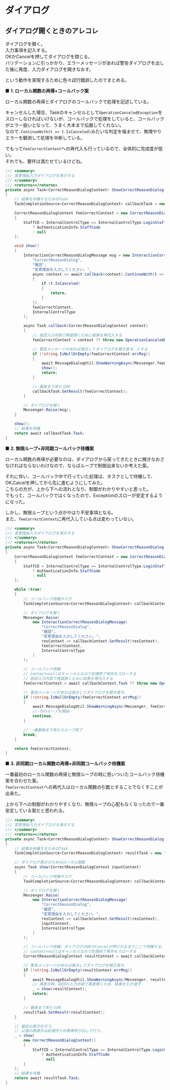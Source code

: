 # ダイアログ

## ダイアログ開くときのアレコレ

ダイアログを開く。  
入力事項を記入する。  
OKかCancelを押してダイアログを閉じる。  
バリデーションに引っかかり、エラーメッセージがあれば警告ダイアログを出した後に再度、入力ダイアログを開きなおす。  

という動作を実現するために色々試行錯誤したのでまとめる。  

■ **1. ローカル関数の再帰+コールバック案**

ローカル関数の再帰とダイアログのコールバックで処理を記述している。  

キャンセルした場合、Taskのキャンセルとして`OperationCanceledException`をスローしなければいけないが、コールバックで処理をしていると、コールバックがエラー扱いとなって、うまく大本まで伝搬してくれない。  
なので`.ContinueWith(t => t.IsCanceled)`みたいな判定を噛ませて、無理やりエラーを観測して処理を中断している。  

でもって`feeCorrectContext`への再代入も行っているので、全体的に完成度が低い。  
それでも、要件は満たせているけどね。  

``` cs
/// <summary>
/// 変更理由入力ダイアログを表示する
/// </summary>
/// <returns></returns>
private async Task<CorrectReasonDialogContext> ShowCorrectReasonDialog()
{
    // 結果を待機するためのTask
    TaskCompletionSource<CorrectReasonDialogContext> callbackTask = new TaskCompletionSource<CorrectReasonDialogContext>();

    CorrectReasonDialogContext feeCorrectContext = new CorrectReasonDialogContext()
    {
        StaffCD = InternalControlType == InternalControlType.LoginStaff
            ? AuthenticationInfo.StaffCode
            : null
    };

    void show()
    {
        InteractionCorrectReasonDialogMessage msg = new InteractionCorrectReasonDialogMessage(
            "CorrectReasonDialog",
            "確認",
            "変更理由を入力してください。",
            async context => await callback(context).ContinueWith(t =>
            {
                if (t.IsCanceled)
                {
                    return;
                }
            }),
            feeCorrectContext,
            InternalControlType
        );

        async Task callback(CorrectReasonDialogContext context)
        {
            // 前回入力内容で再度開くために結果を再代入する
            feeCorrectContext = context ?? throw new OperationCanceledException();

            // 警告メッセージがあれば表示してダイアログを開き直す。とする
            if (!string.IsNullOrEmpty(feeCorrectContext.errMsg))
            {
                await MessageDialogUtil.ShowWarningAsync(Messenger,feeCorrectContext.errMsg);
                show();
                return;
            }

            // 最後まで来たらOK
            callbackTask.SetResult(feeCorrectContext);
        }

        // ダイアログを開く
        Messenger.Raise(msg);
    }

    show();
    // 結果を待機
    return await callbackTask.Task;
}
```

■ **2. 無限ループ+非同期コールバック待機案**

ローカル関数の再帰が必要なのは、ダイアログから戻ってきたときに開きなおさなければならないわけなので、ならばループで制御出来ないか考えた案。  

それに伴い、コールバック中で行っていた処理は、タスクとして待機して、OK,Calcelを押してから先に進むようにしてみた。  
こちらの方が、上から下への流れとなり、制御がわかりやすいと思った。  
でもって、コールバックではくなったので、Exceptionのスローが安定するようになった。  

しかし、無限ループという点がやはり不安事項となる。  
また、`feeCorrectContext`に再代入している点は変わっていない。  

``` cs
/// <summary>
/// 変更理由入力ダイアログを表示する
/// </summary>
/// <returns></returns>
private async Task<CorrectReasonDialogContext> ShowCorrectReasonDialog()
{
    CorrectReasonDialogContext feeCorrectContext = new CorrectReasonDialogContext()
    {
        StaffCD = InternalControlType == InternalControlType.LoginStaff
            ? AuthenticationInfo.StaffCode
            : null
    };

    while (true)
    {
        // コールバック待機タスク
        TaskCompletionSource<CorrectReasonDialogContext> callbackContext = new TaskCompletionSource<CorrectReasonDialogContext>();

        // ダイアログを開く
        Messenger.Raise(
            new InteractionCorrectReasonDialogMessage(
                "CorrectReasonDialog",
                "確認",
                "変更理由を入力してください。",
                resContext => callbackContext.SetResult(resContext),
                feeCorrectContext,
                InternalControlType
            )
        );

        // コールバック待機
        // context=nullはキャンセルなので処理終了例外をスローする
        // 前回入力内容で再度開くために結果を再代入する
        feeCorrectContext = await callbackContext.Task ?? throw new OperationCanceledException();

        // 警告メッセージがあれば表示してダイアログを開き直す。
        if (!string.IsNullOrEmpty(feeCorrectContext.errMsg))
        {
            await MessageDialogUtil.ShowWarningAsync(Messenger, feeCorrectContext.errMsg);
            // 次のループを開始
            continue;
        }

        // 一番最後まで来たらループ終了
        break;
    }

    return feeCorrectContext;
}
```

■ **3. 非同期ローカル関数の再帰+非同期コールバック待機案**

一番最初のローカル関数の再帰と無限ループの時に思いついたコールバック待機案を合わせた案。  
`feeCorrectContext`への再代入はローカル関数の引数とすることでなくすことが出来た。  

上から下への制御がわかりやすくなり、無限ループの心配もなくなったので一番安定している案だと思われる。  

``` cs
/// <summary>
/// 変更理由入力ダイアログを表示する
/// </summary>
/// <returns></returns>
private async Task<CorrectReasonDialogContext> ShowCorrectReasonDialog()
{
    // 結果を待機するためのTask
    TaskCompletionSource<CorrectReasonDialogContext> resultTask = new TaskCompletionSource<CorrectReasonDialogContext>();

    // ダイアログ表示のためのローカル関数
    async Task show(CorrectReasonDialogContext inputContext)
    {
        // コールバック待機タスク
        TaskCompletionSource<CorrectReasonDialogContext> callbackContext = new TaskCompletionSource<CorrectReasonDialogContext>();

        // ダイアログを開く
        Messenger.Raise(
            new InteractionCorrectReasonDialogMessage(
                "CorrectReasonDialog",
                "確認",
                "変更理由を入力してください。",
                resContext => callbackContext.SetResult(resContext),
                inputContext,
                InternalControlType
            )
        );

        // コールバック待機。ダイアログのOKかCancelが押されるまでここで待機する。
        // context=nullはキャンセルなので処理終了例外をスローする
        CorrectReasonDialogContext resultContext = await callbackContext.Task ?? throw new OperationCanceledException();

        // 警告メッセージがあれば表示してダイアログを開き直す。
        if (!string.IsNullOrEmpty(resultContext.errMsg))
        {
            await MessageDialogUtil.ShowWarningAsync(Messenger, resultContext.errMsg);
            // 再表示時、前回の入力内容で再度開くため、結果を引き渡す
            _ = show(resultContext);
            return;
        }

        // 最後まで来たらOK
        resultTask.SetResult(resultContext);
    }

    // 最初の表示を行う。
    // 以後の再表示は処理内での再帰呼び出しで行う。
    _ = show(
        new CorrectReasonDialogContext()
        {
            StaffCD = InternalControlType == InternalControlType.LoginStaff
                ? AuthenticationInfo.StaffCode
                : null
        }
    );
    // 結果を待機
    return await resultTask.Task;
}
```
